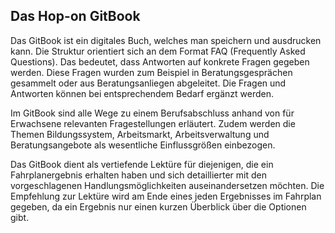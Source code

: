 ## Das Hop-on GitBook

Das GitBook ist ein digitales Buch, welches man speichern und ausdrucken kann. Die Struktur orientiert sich an dem Format FAQ \(Frequently Asked Questions\). Das bedeutet, dass Antworten auf konkrete Fragen gegeben werden. Diese Fragen wurden zum Beispiel in Beratungsgesprächen gesammelt oder aus Beratungsanliegen abgeleitet. Die Fragen und Antworten können bei entsprechendem Bedarf ergänzt werden.

Im GitBook sind alle Wege zu einem Berufsabschluss anhand von für Erwachsene relevanten Fragestellungen erläutert. Zudem werden die Themen Bildungssystem, Arbeitsmarkt, Arbeitsverwaltung und Beratungsangebote als wesentliche Einflussgrößen einbezogen.

Das GitBook dient als vertiefende Lektüre für diejenigen, die ein Fahrplanergebnis erhalten haben und sich detaillierter mit den vorgeschlagenen Handlungsmöglichkeiten auseinandersetzen möchten. Die Empfehlung zur Lektüre wird am Ende eines jeden Ergebnisses im Fahrplan gegeben, da ein Ergebnis nur einen kurzen Überblick über die Optionen gibt.
